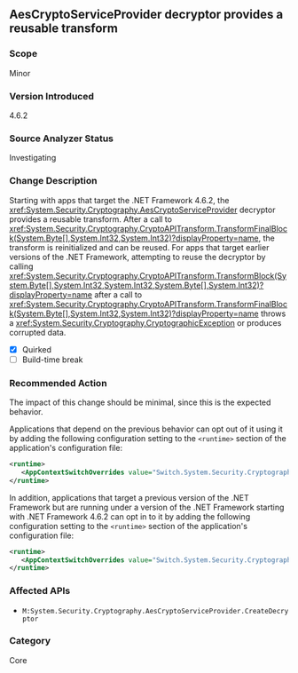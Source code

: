 ## AesCryptoServiceProvider decryptor provides a reusable transform

### Scope
Minor

### Version Introduced
4.6.2

### Source Analyzer Status
Investigating

### Change Description

Starting with apps that target the .NET Framework 4.6.2, the
<xref:System.Security.Cryptography.AesCryptoServiceProvider> decryptor provides
a reusable transform. After a call to
<xref:System.Security.Cryptography.CryptoAPITransform.TransformFinalBlock(System.Byte[],System.Int32,System.Int32)?displayProperty=name>,
the transform is reinitialized and can be reused. For apps that
target earlier versions of the .NET Framework, attempting to reuse the decryptor
by calling
<xref:System.Security.Cryptography.CryptoAPITransform.TransformBlock(System.Byte[],System.Int32,System.Int32,System.Byte[],System.Int32)?displayProperty=name>
after a call to <xref:System.Security.Cryptography.CryptoAPITransform.TransformFinalBlock(System.Byte[],System.Int32,System.Int32)?displayProperty=name>
throws a <xref:System.Security.Cryptography.CryptographicException> or
produces corrupted data.

- [X] Quirked
- [ ] Build-time break

### Recommended Action
The impact of this change should be minimal, since this is the expected behavior.

Applications that depend on the previous behavior can opt out of it using it by adding the following configuration setting to the `<runtime>` section of the application's configuration file:

   ```xml
   <runtime>
      <AppContextSwitchOverrides value="Switch.System.Security.Cryptography.AesCryptoServiceProvider.DontCorrectlyResetDecryptor=true"/>
   </runtime>
   ```

In addition, applications that target a previous version of the .NET Framework but are running under a version of the .NET Framework starting with .NET Framework 4.6.2 can opt in to it by adding the following configuration setting to the `<runtime>` section of the application's configuration file:

   ```xml
   <runtime>
      <AppContextSwitchOverrides value="Switch.System.Security.Cryptography.AesCryptoServiceProvider.DontCorrectlyResetDecryptor=false"/>
   </runtime>
   ```

### Affected APIs
- `M:System.Security.Cryptography.AesCryptoServiceProvider.CreateDecryptor`

### Category
Core

<!--
    ### Original Bug
    205301
-->

<!-- breaking change id: 165 -->
